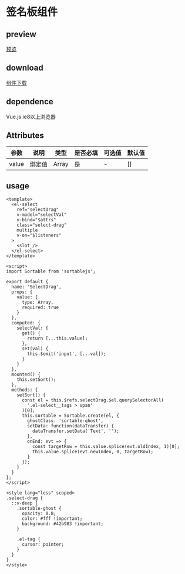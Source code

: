 # 签名板组件
## preview
[预览](./index.html#/components/select-drag/select-drag-demo)
## download
[组件下载](./components/select-drag/select-drag-demo.zip)
## dependence
Vue.js ie8以上浏览器

## Attributes
| 参数 |	说明 |类型 | 是否必填 |可选值	| 默认值 |
| ---- | ---- |---- | ---- | ----  |----  | 
| value | 绑定值 | Array | 是 | - |  [] |
## usage
```
<template>
  <el-select
    ref="selectDrag"
    v-model="selectVal"
    v-bind="$attrs"
    class="select-drag"
    multiple
    v-on="$listeners"
  >
    <slot />
  </el-select>
</template>

<script>
import Sortable from 'sortablejs';

export default {
  name: 'SelectDrag',
  props: {
    value: {
      type: Array,
      required: true
    }
  },
  computed: {
    selectVal: {
      get() {
        return [...this.value];
      },
      set(val) {
        this.$emit('input', [...val]);
      }
    }
  },
  mounted() {
    this.setSort();
  },
  methods: {
    setSort() {
      const el = this.$refs.selectDrag.$el.querySelectorAll(
        '.el-select__tags > span'
      )[0];
      this.sortable = Sortable.create(el, {
        ghostClass: 'sortable-ghost',
        setData: function(dataTransfer) {
          dataTransfer.setData('Text', '');
        },
        onEnd: evt => {
          const targetRow = this.value.splice(evt.oldIndex, 1)[0];
          this.value.splice(evt.newIndex, 0, targetRow);
        }
      });
    }
  }
};
</script>

<style lang="less" scoped>
.select-drag {
  ::v-deep {
    .sortable-ghost {
      opacity: 0.8;
      color: #fff !important;
      background: #42b983 !important;
    }

    .el-tag {
      cursor: pointer;
    }
  }
}
</style>


```
